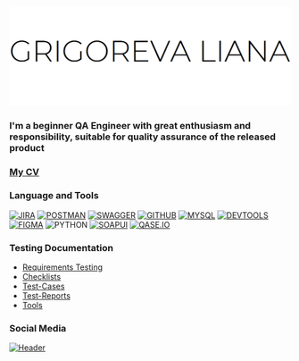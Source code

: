 ![Header](https://github.com/Maromi1/Maromi1/blob/main/assets/%D0%91%D0%B5%D0%B7%D1%8B%D0%BC%D1%8F%D0%BD%D0%BD%D1%8B%D0%B9.png)
### I'm a beginner QA Engineer with great enthusiasm and responsibility, suitable for quality assurance of the released product
### [My CV](https://drive.google.com/file/d/13J9HUA1evq4k1uJtLkbp76nFD8fhesTB/view?usp=share_link)

### Language and Tools
[![JIRA](https://img.shields.io/badge/-JIRA-000000?style=for-the-badge&logo=JIRA&logoColor=207CF7)](https://liana.atlassian.net/browse/JIRA-4?atlOrigin=eyJpIjoiOGMyNjA1MGQzMWRiNDYzYWJmMzkzNzM2ZTQ5MTk4MTAiLCJwIjoiaiJ9)
[![POSTMAN](https://img.shields.io/badge/-POSTMAN-000000?style=for-the-badge&logo=POSTMAN&logoColor=)](https://docs.google.com/document/d/1ei5PMNrK9heYKgFLMTiZQBL0dzaTSUskqBApDL2Lhys/edit?usp=sharing)
[![SWAGGER](https://img.shields.io/badge/-SWAGGER-000000?style=for-the-badge&logo=SWAGGER&logoColor=)](https://docs.google.com/document/d/1nkYE1_vUhZhnJVtd7UK_ZvxhbH3ACu3l5I_HXb70KXc/edit?usp=sharing)
[![GITHUB](https://img.shields.io/badge/-GITHUB-000000?style=for-the-badge&logo=GITHUB&logoColor=)](https://docs.google.com/document/d/1QpJlvUfo4XzGCld_hc6K-wLBuGUuvsqzOcspdo50KVo/edit?usp=sharing)
[![MYSQL](https://img.shields.io/badge/-MYSQL-000000?style=for-the-badge&logo=MYSQL&logoColor=)](https://docs.google.com/document/d/1J12tjHB_x62_Hl_yNm4dieT93SeohnlV7y03WHKEGic/edit?usp=sharing)
[![DEVTOOLS](https://img.shields.io/badge/-DEVTOOLS-000000?style=for-the-badge&logo=GOOGLECHROME&logoColor=)](https://docs.google.com/document/d/1e6MW8qKgGSs-3FJMahFH5Q89vjI4p9FT_6wNwLjGYxs/edit?usp=sharing)
[![FIGMA](https://img.shields.io/badge/-FIGMA-000000?style=for-the-badge&logo=FIGMA&logoColor=)](https://docs.google.com/document/d/1GbK4sJCqjNWT53NGN3a2Y1oMCgYKC7yJXu1Kaufpw0I/edit?usp=sharing)
![PYTHON](https://img.shields.io/badge/-PYTHON-000000?style=for-the-badge&logo=PYTHON&logoColor=)
[![SOAPUI](https://img.shields.io/badge/-SOAPUI-000000?style=for-the-badge&logo=SOAPUI&logoColor=FCDC00)](https://docs.google.com/document/d/1pF_x-Bup334mQJzMjs2fpX8EAb_s6i8VTtGCvIiLFGw/edit?usp=sharing)
[![QASE.IO](https://img.shields.io/badge/-QASE.IO-000000?style=for-the-badge&logo=QASE.IO&logoColor=FCDC00)](https://docs.google.com/document/d/1tEBIOMuNgkmwnE9EZ1_FsR8OURekHJMl_vIWPw6VOGc/edit?usp=sharing)

### Testing Documentation
- [Requirements Testing](https://docs.google.com/document/d/1zvEfMVhu5fTxZHLKrYN7XEQBZ1OD7a5X22NWOYXspkA/edit?usp=sharing)
- [Checklists](https://docs.google.com/document/d/1Wp8h9ogpbXlP2zIo06hodm_hDPBqpytVJ81o-mAa3FA/edit?usp=sharing)
- [Test-Cases](https://docs.google.com/document/d/1mx6ootu1Y9YEl99qIXAurYp6bAoAxnAro10ZN1ibvIY/edit?usp=sharing)
- [Test-Reports](https://docs.google.com/document/d/1TrHtAxqJiKBRgxpZ60zjjriInOV3nX7j3QVVO2N8vhI/edit?usp=sharing)
- [Tools](https://docs.google.com/document/d/1uns9SP2LM_IV4Kc6lNZGfmixwKwLl4C5EuEMeavFpI4/edit?usp=sharing)

### Social Media
[![Header](https://img.shields.io/badge/Linkedin-090909?style=for-the-badge&logo=Linkedin&logoColor=0073b1)](https://www.linkedin.com/in/liana-grigoreva-290366268/)